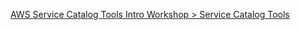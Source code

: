 
[AWS Service Catalog Tools Intro Workshop > Service Catalog Tools](https://service-catalog-tools-workshop.com/)